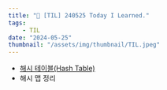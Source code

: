 ```yaml
---
title: "📝 [TIL] 240525 Today I Learned."
tags:
    - TIL
date: "2024-05-25"
thumbnail: "/assets/img/thumbnail/TIL.jpeg"
---
```


- [해시 테이블(Hash Table)](https://www.devkobe24.com/Backend/AnD/2024-05-25-HashTable.html)
- 해시 맵 정리

